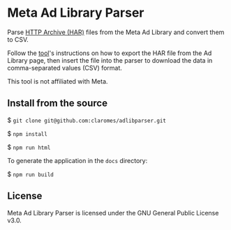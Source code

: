 # Meta Ad Library Parser

Parse [HTTP Archive (HAR)](https://en.wikipedia.org/wiki/HAR_(file_format)) files from the Meta Ad Library and convert them to CSV.

Follow the [tool](https://claromes.github.io/adlibparser/)'s instructions on how to export the HAR file from the Ad Library page, then insert the file into the parser to download the data in comma-separated values (CSV) format.

This tool is not affiliated with Meta.

## Install from the source

$ `git clone git@github.com:claromes/adlibparser.git`

$ `npm install`

$ `npm run html`

To generate the application in the `docs` directory:

$ `npm run build`

## License

Meta Ad Library Parser is licensed under the GNU General Public License v3.0.
